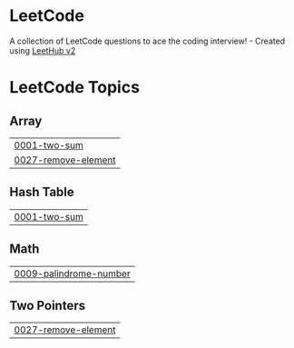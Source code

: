 # LeetCode
A collection of LeetCode questions to ace the coding interview! - Created using [LeetHub v2](https://github.com/arunbhardwaj/LeetHub-2.0)

<!---LeetCode Topics Start-->
# LeetCode Topics
## Array
|  |
| ------- |
| [0001-two-sum](https://github.com/cyfa-h25/LeetCode/tree/master/0001-two-sum) |
| [0027-remove-element](https://github.com/cyfa-h25/LeetCode/tree/master/0027-remove-element) |
## Hash Table
|  |
| ------- |
| [0001-two-sum](https://github.com/cyfa-h25/LeetCode/tree/master/0001-two-sum) |
## Math
|  |
| ------- |
| [0009-palindrome-number](https://github.com/cyfa-h25/LeetCode/tree/master/0009-palindrome-number) |
## Two Pointers
|  |
| ------- |
| [0027-remove-element](https://github.com/cyfa-h25/LeetCode/tree/master/0027-remove-element) |
<!---LeetCode Topics End-->